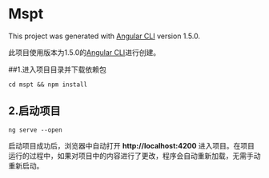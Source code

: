 # Mspt

This project was generated with [Angular CLI](https://github.com/angular/angular-cli) version 1.5.0.

此项目使用版本为1.5.0的[Angular CLI](https://github.com/angular/angular-cli)进行创建。

##1.进入项目目录并下载依赖包
```
cd mspt && npm install
```

## 2.启动项目
```
ng serve --open
```
启动项目成功后，浏览器中自动打开 **http://localhost:4200** 进入项目。在项目运行的过程中，如果对项目中的内容进行了更改，程序会自动重新加载，无需手动重新启动。
